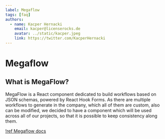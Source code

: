 ```yaml
---
label: Megaflow
tags: [faq]
authors:
  - name: Kacper Hernacki
    email: kacper@licenserocks.de
    avatar: ../static/kacper.jpeg
    link: https://twitter.com/KacperHernacki
---
```


# Megaflow

## What is MegaFlow?

MegaFlow is a React component dedicated to build workflows based on JSON schemas, powered by React Hook Forms.
As there are multiple workflows to generate in the company, which all of them are custom, also can be modified, we decided to have a component which will be used across all of our projects, so that it is possible to keep consistency along them.

[!ref Megaflow docs](/megaflow/intro.md)
